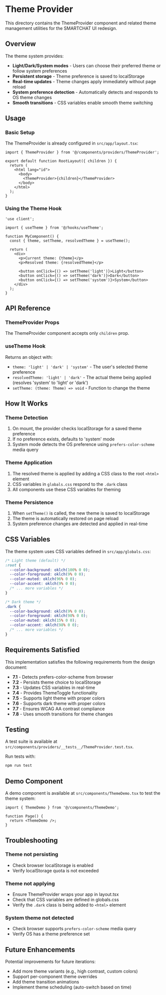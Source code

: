 # Theme Provider

This directory contains the ThemeProvider component and related theme management utilities for the SMARTCHAT UI redesign.

## Overview

The theme system provides:

- **Light/Dark/System modes** - Users can choose their preferred theme or follow system preferences
- **Persistent storage** - Theme preference is saved to localStorage
- **Real-time updates** - Theme changes apply immediately without page reload
- **System preference detection** - Automatically detects and responds to OS theme changes
- **Smooth transitions** - CSS variables enable smooth theme switching

## Usage

### Basic Setup

The ThemeProvider is already configured in `src/app/layout.tsx`:

```tsx
import { ThemeProvider } from '@/components/providers/ThemeProvider';

export default function RootLayout({ children }) {
  return (
    <html lang="id">
      <body>
        <ThemeProvider>{children}</ThemeProvider>
      </body>
    </html>
  );
}
```

### Using the Theme Hook

```tsx
'use client';

import { useTheme } from '@/hooks/useTheme';

function MyComponent() {
  const { theme, setTheme, resolvedTheme } = useTheme();

  return (
    <div>
      <p>Current theme: {theme}</p>
      <p>Resolved theme: {resolvedTheme}</p>

      <button onClick={() => setTheme('light')}>Light</button>
      <button onClick={() => setTheme('dark')}>Dark</button>
      <button onClick={() => setTheme('system')}>System</button>
    </div>
  );
}
```

## API Reference

### ThemeProvider Props

The ThemeProvider component accepts only `children` prop.

### useTheme Hook

Returns an object with:

- `theme: 'light' | 'dark' | 'system'` - The user's selected theme preference
- `resolvedTheme: 'light' | 'dark'` - The actual theme being applied (resolves 'system' to 'light' or 'dark')
- `setTheme: (theme: Theme) => void` - Function to change the theme

## How It Works

### Theme Detection

1. On mount, the provider checks localStorage for a saved theme preference
2. If no preference exists, defaults to 'system' mode
3. System mode detects the OS preference using `prefers-color-scheme` media query

### Theme Application

1. The resolved theme is applied by adding a CSS class to the root `<html>` element
2. CSS variables in `globals.css` respond to the `.dark` class
3. All components use these CSS variables for theming

### Theme Persistence

1. When `setTheme()` is called, the new theme is saved to localStorage
2. The theme is automatically restored on page reload
3. System preference changes are detected and applied in real-time

## CSS Variables

The theme system uses CSS variables defined in `src/app/globals.css`:

```css
/* Light theme (default) */
:root {
  --color-background: oklch(100% 0 0);
  --color-foreground: oklch(9% 0 0);
  --color-muted: oklch(96% 0 0);
  --color-accent: oklch(9% 0 0);
  /* ... more variables */
}

/* Dark theme */
.dark {
  --color-background: oklch(9% 0 0);
  --color-foreground: oklch(98% 0 0);
  --color-muted: oklch(15% 0 0);
  --color-accent: oklch(98% 0 0);
  /* ... more variables */
}
```

## Requirements Satisfied

This implementation satisfies the following requirements from the design document:

- **7.1** - Detects prefers-color-scheme from browser
- **7.2** - Persists theme choice to localStorage
- **7.3** - Updates CSS variables in real-time
- **7.4** - Provides ThemeToggle functionality
- **7.5** - Supports light theme with proper colors
- **7.6** - Supports dark theme with proper colors
- **7.7** - Ensures WCAG AA contrast compliance
- **7.8** - Uses smooth transitions for theme changes

## Testing

A test suite is available at `src/components/providers/__tests__/ThemeProvider.test.tsx`.

Run tests with:

```bash
npm run test
```

## Demo Component

A demo component is available at `src/components/ThemeDemo.tsx` to test the theme system:

```tsx
import { ThemeDemo } from '@/components/ThemeDemo';

function Page() {
  return <ThemeDemo />;
}
```

## Troubleshooting

### Theme not persisting

- Check browser localStorage is enabled
- Verify localStorage quota is not exceeded

### Theme not applying

- Ensure ThemeProvider wraps your app in layout.tsx
- Check that CSS variables are defined in globals.css
- Verify the `.dark` class is being added to `<html>` element

### System theme not detected

- Check browser supports `prefers-color-scheme` media query
- Verify OS has a theme preference set

## Future Enhancements

Potential improvements for future iterations:

- Add more theme variants (e.g., high contrast, custom colors)
- Support per-component theme overrides
- Add theme transition animations
- Implement theme scheduling (auto-switch based on time)
